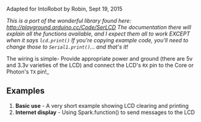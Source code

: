Adapted for IntoRobot by Robin, Sept 19, 2015

_This is a port of the wonderful library found here: http://playground.arduino.cc/Code/SerLCD
The documentation there will explain all the functions available, and I expect them all to work
EXCEPT when it says `lcd.print()` If you're copying example code, you'll need to change those to
`Serial1.print()`... and that's it!_

The wiring is simple- Provide appropriate power and ground (there are 5v and 3.3v varieties
of the LCD) and connect the LCD's `RX` pin to the Core or Photon's `TX` pin!_

## Examples

1. __Basic use__ - A very short example showing LCD clearing and printing
2. __Internet display__ - Using Spark.function() to send messages to the LCD